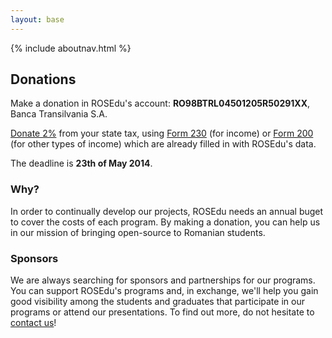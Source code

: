 ```yaml
---
layout: base
---
```


{% include aboutnav.html %}

## Donations

Make a donation in ROSEdu\'s account: **RO98BTRL04501205R50291XX**, Banca Transilvania S.A.

[Donate 2%](http://doilasuta.ro/) from your state tax, using
[Form 230](https://drive.google.com/file/d/0By6_as_hLrdocE9tX3NmMjFvTTg/edit?usp=sharing) (for income) or [Form 200](https://drive.google.com/file/d/0By6_as_hLrdoNU5MbWk3OElTa0E/edit?usp=sharing) (for other types of income) 
which are already filled in with ROSEdu\'s data.

The deadline is **23th of May 2014**.


### Why?

In order to continually develop our projects, ROSEdu needs an annual buget
to cover the costs of each program. By making a donation, you can help us
in our mission of bringing open-source to Romanian students.

### Sponsors

We are always searching for sponsors and partnerships for our programs.
You can support ROSEdu&#39;s programs and, in exchange, we\'ll help you
gain good visibility among the students and graduates that participate in
 our programs or attend our presentations. To find out more, do not hesitate
 to [contact us]({{site.basepath}}contact)!
